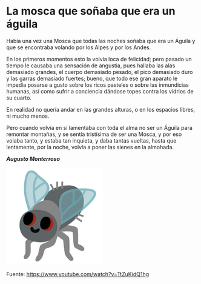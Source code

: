 # La mosca que soñaba que era un águila

Había una vez una Mosca que todas las noches soñaba que era un Águila y que se encontraba volando por los Alpes y por los Andes.

En los primeros momentos esto la volvía loca de felicidad; pero pasado un tiempo le causaba una sensación de angustia, pues hallaba las alas demasiado grandes, el cuerpo demasiado pesado, el pico demasiado duro y las garras demasiado fuertes; bueno, que todo ese gran aparato le impedía posarse a gusto sobre los ricos pasteles o sobre las inmundicias humanas, así como sufrir a conciencia dándose topes contra los vidrios de su cuarto.

En realidad no quería andar en las grandes alturas, o en los espacios libres, ni mucho menos.

Pero cuando volvía en sí lamentaba con toda el alma no ser un Águila para remontar montañas, y se sentía tristísima de ser una Mosca, y por eso volaba tanto, y estaba tan inquieta, y daba tantas vueltas, hasta que lentamente, por la noche, volvía a poner las sienes en la almohada. 

**_Augusto Monterroso_**

![mosca](../_files/fly-svgrepo-com.svg)

Fuente: https://www.youtube.com/watch?v=TtZuKidQ1hg